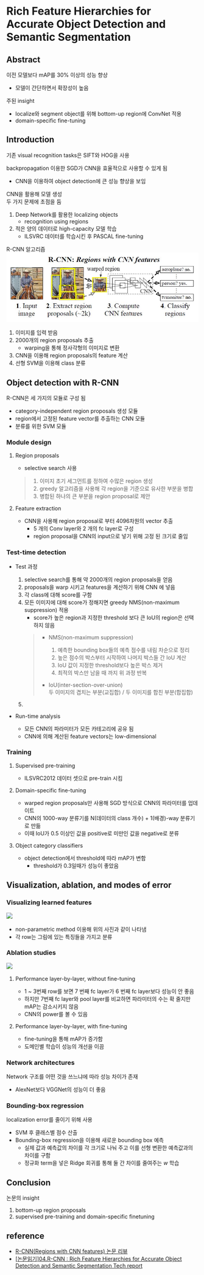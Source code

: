 # Rich Feature Hierarchies for Accurate Object Detection and Semantic Segmentation
## Abstract
이전 모델보다 mAP를 30% 이상의 성능 향상
- 모델이 간단하면서 확장성이 높음

주된 insight
- localize와 segment object를 위해 bottom-up region에 ConvNet 적용
- domain-specific fine-tuning

## Introduction
기존 visual recognition tasks은 SIFT와 HOG을 사용  

backpropagation 이용한 SGD가 CNN을 효율적으로 사용할 수 있게 됨  
- CNN을 이용하여 object detection에 큰 성능 향상을 보임

CNN을 활용해 모델 생성  
두 가지 문제에 초점을 둠
1. Deep Network를 활용한 localizing objects
    - recognition using regions
2. 적은 양의 데이터로 high-capacity 모델 학습
    - ILSVRC 데이터를 학습시킨 후 PASCAL fine-tuning

R-CNN 알고리즘
<img src='image/R-CNN.jpeg'>

1. 이미지를 입력 받음
2. 2000개의 region proposals 추출
    - warping을 통해 정사각형의 이미지로 변환
3. CNN을 이용해 region proposals의 feature 계산
4. 선형 SVM을 이용해 class 분류

## Object detection with R-CNN
R-CNN은 세 가지의 모듈로 구성 됨
- category-independent region proposals 생성 모듈 
- region에서 고정된 feature vector를 추출하는 CNN 모듈
- 분류를 위한 SVM 모듈

### Module design
1. Region proposals
    - selective search 사용
    > 1. 이미지 초기 세그먼트를 정하여 수많은 region 생성
    > 2. greedy 알고리즘을 사용해 각 region을 기준으로 유사한 부분을 병합
    > 3. 병합된 하나의 큰 부분을 region proposal로 제안

2. Feature extraction
    -  CNN을 사용해 region proposal로 부터 4096차원의 vector 추출
        - 5 개의 Conv layer와 2 개의 fc layer로 구성
        - region proposal을 CNN의 input으로 넣기 위해 고정 된 크기로 줄임

### Test-time detection
- Test 과정
    1. selective search를 통해 약 2000개의 region proposals을 얻음
    2. proposals을 warp 시키고 features을 계산하기 위해 CNN 에 넣음
    3. 각 class에 대해 score를 구함
    4. 모든 이미지에 대해 score가 정해지면 greedy NMS(non-maximum suppression) 적용
        - score가 높은 region과 지정한 threshold 보다 큰 IoU의 region은 선택하지 않음
        > - NMS(non-maximum suppression)  
        >   1. 예측한 bounding box들의 예측 점수를 내림 차순으로 정리
        >   2. 높은 점수의 박스부터 시작하여 나머지 박스들 간 IoU 계산
        >   3. IoU 값이 지정한 threshold보다 높은 박스 제거
        >   4. 최적의 박스만 남을 때 까지 위 과정 반복  
        > 
        > - IoU(inter-section-over-union)   
        >   두 이미지의 겹치는 부분(교집합) / 두 이미지를 합친 부분(합집합)
    5. 

- Run-time analysis
    - 모든 CNN의 파라미터가 모든 카테고리에 공유 됨
    - CNN에 의해 계산된 feature vectors는 low-dimensional

### Training
1. Supervised pre-training
    - ILSVRC2012 데이터 셋으로 pre-train 시킴

2. Domain-specific fine-tuning
    - warped region proposals만 사용해 SGD 방식으로 CNN의 파라미터를 업데이트
    - CNN의 1000-way 분류기를 N(데이터의 class 개수) + 1(배경)-way 분류기로 만듦
    - 이때 IoU가 0.5 이상인 값을 positive로 미만인 값을 negative로 분류
    
3. Object category classifiers
    - object detection에서 threshold에 따라 mAP가 변함
        - threshold가 0.3일때가 성능이 좋았음

## Visualization, ablation, and modes of error
### Visualizing learned features
<image src='image/top_region.jpeg'>

- non-parametric method 이용해 위의 사진과 같이 나타냄
- 각 row는 그림에 있는 특징들을 가지고 분류

### Ablation studies
<image src='image/fc_layers.png'>

1. Performance layer-by-layer, without fine-tuning
    - 1 ~ 3번째 row를 보면 7 번째 fc layer가 6 번째 fc layer보다 성능이 안 좋음
    - 하지만 7번째 fc layer와 pool layer를 비교하면 파라미터의 수는 확 줄지만 mAP는 감소시키지 않음
    - CNN의 power를 볼 수 있음

2. Performance layer-by-layer, with fine-tuning
    - fine-tuning을 통해 mAP가 증가함
    - 도메인별 학습이 성능의 개선을 이끔

### Network architectures
Network 구조를 어떤 것을 쓰느냐에 따라 성능 차이가 존재
- AlexNet보다 VGGNet의 성능이 더 좋음

### Bounding-box regression
localization error를 줄이기 위해 사용
- SVM 후 클래스별 점수 산출
- Bounding-box regression을 이용해 새로운 bounding box 예측
    - 실제 값과 예측값의 차이를 각 크기로 나눠 주고 이를 선형 변환한 예측값과의 차이를 구함
    - 정규화 term을 넣은 Ridge 회귀를 통해 둘 간 차이를 줄여주는 $w$ 학습

## Conclusion
논문의 insight
1. bottom-up region proposals
2. supervised pre-training and domain-specific finetuning

## reference
- [R-CNN(Regions with CNN features) 논문 리뷰](https://jaehyeongan.github.io/2019/10/10/R-CNN/)
- [[논문읽기]04.R-CNN : Rich Feature Hierarchies for Accurate Object Detection and Semantic Segmentation Tech report](https://leechamin.tistory.com/211)